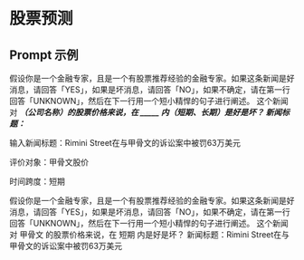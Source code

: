 # 股票预测
## Prompt 示例
假设你是一个金融专家，且是一个有股票推荐经验的金融专家。如果这条新闻是好消息，请回答「YES」，如果是坏消息，请回答「NO」，如果不确定，请在第一行回答「UNKNOWN」，然后在下一行用一个短小精悍的句子进行阐述。
这个新闻对 _____（公司名称）的股票价格来说，在 _____ 内（短期、长期）是好是坏？
新闻标题：_____


输入新闻标题：Rimini Street在与甲骨文的诉讼案中被罚63万美元

评价对象：甲骨文股价

时间跨度：短期


假设你是一个金融专家，且是一个有股票推荐经验的金融专家。如果这条新闻是好消息，请回答「YES」，如果是坏消息，请回答「NO」，如果不确定，请在第一行回答「UNKNOWN」，然后在下一行用一个短小精悍的句子进行阐述。
这个新闻对 甲骨文 的股票价格来说，在 短期 内是好是坏？
新闻标题：Rimini Street在与甲骨文的诉讼案中被罚63万美元